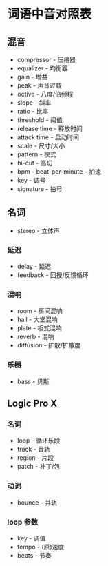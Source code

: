 # 词语中音对照表

## 混音
- compressor - 压缩器
- equalizer - 均衡器
- gain - 增益
- peak - 声音过载
- octive - 八度/倍频程
- slope - 斜率
- ratio - 比率
- threshold - 阈值
- release time - 释放时间
- attack time - 启动时间
- scale - 尺寸/大小
- pattern - 模式
- hi-cut - 高切
- bpm - beat-per-minute - 拍速
- key - 调号
- signature - 拍号
## 名词
- stereo - 立体声
### 延迟
- delay - 延迟
- feedback - 回授/反馈循环
### 混响
- room - 房间混响
- hall - 大堂混响
- plate - 板式混响
- reverb - 混响
- diffusion - 扩散/扩散度
### 乐器
- bass - 贝斯



## Logic Pro X
### 名词
- loop - 循环乐段
- track - 音轨
- region - 片段
- patch - 补丁/包
### 动词
- bounce - 并轨
### loop 参数
- key - 调值
- tempo - (原)速度
- beats - 节奏
